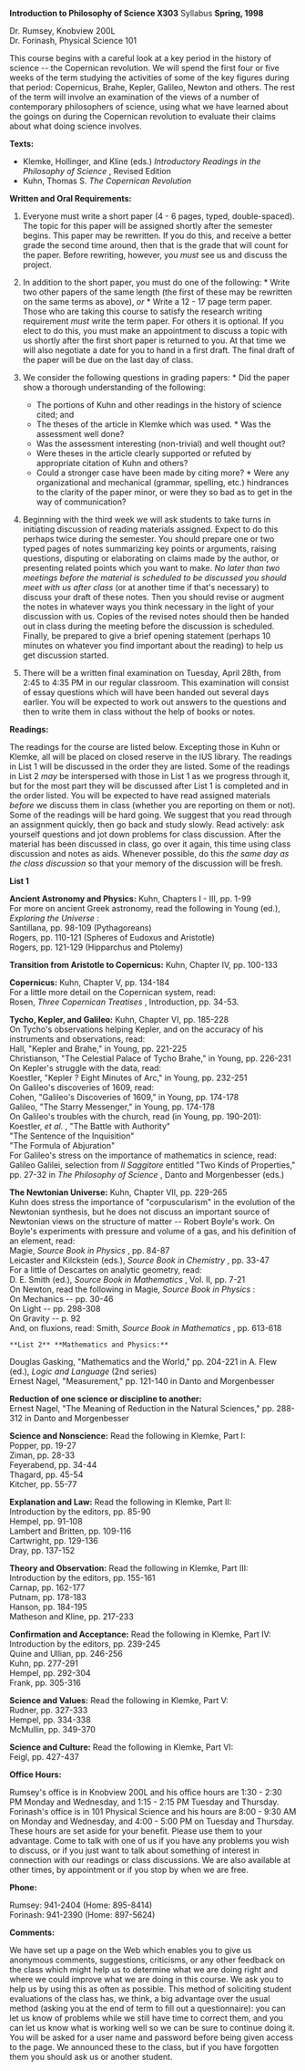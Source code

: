 **Introduction to Philosophy of Science X303** Syllabus **Spring, 1998**  


Dr. Rumsey, Knobview 200L  
Dr. Forinash, Physical Science 101



This course begins with a careful look at a key period in the history of
science -- the Copernican revolution. We will spend the first four or five
weeks of the term studying the activities of some of the key figures during
that period: Copernicus, Brahe, Kepler, Galileo, Newton and others. The rest
of the term will involve an examination of the views of a number of
contemporary philosophers of science, using what we have learned about the
goings on during the Copernican revolution to evaluate their claims about what
doing science involves.

  **Texts:**

  * Klemke, Hollinger, and Kline (eds.) _Introductory Readings in the Philosophy of Science_ , Revised Edition
  * Kuhn, Thomas S. _The Copernican Revolution_

    
    


  **Written and Oral Requirements:**  


  1. Everyone must write a short paper (4 - 6 pages, typed, double-spaced). The topic for this paper will be assigned shortly after the semester begins. This paper may be rewritten. If you do this, and receive a better grade the second time around, then that is the grade that will count for the paper. Before rewriting, however, you _must_ see us and discuss the project.

  1. In addition to the short paper, you must do one of the following:
    * Write two other papers of the same length (the first of these may be rewritten on the same terms as above), _or_
    * Write a 12 - 17 page term paper.
Those who are taking this course to satisfy the research writing requirement
_must_ write the term paper. For others it is optional. If you elect to do
this, you must make an appointment to discuss a topic with us shortly after
the first short paper is returned to you. At that time we will also negotiate
a date for you to hand in a first draft. The final draft of the paper will be
due on the last day of class.  


  2. We consider the following questions in grading papers:
    * Did the paper show a thorough understanding of the following:
      * The portions of Kuhn and other readings in the history of science cited; and
      * The theses of the article in Klemke which was used.
    * Was the assessment well done?
      * Was the assessment interesting (non-trivial) and well thought out?
      * Were theses in the article clearly supported or refuted by appropriate citation of Kuhn and others?
      * Could a stronger case have been made by citing more?
    * Were any organizational and mechanical (grammar, spelling, etc.) hindrances to the clarity of the paper minor, or were they so bad as to get in the way of communication?

  1. Beginning with the third week we will ask students to take turns in initiating discussion of reading materials assigned. Expect to do this perhaps twice during the semester. You should prepare one or two typed pages of notes summarizing key points or arguments, raising questions, disputing or elaborating on claims made by the author, or presenting related points which you want to make. _No later than two meetings before the material is scheduled to be discussed you should meet with us after class_ (or at another time if that's necessary) to discuss your draft of these notes. Then you should revise or augment the notes in whatever ways you think necessary in the light of your discussion with us. Copies of the revised notes should then be handed out in class during the meeting before the discussion is scheduled. Finally, be prepared to give a brief opening statement (perhaps 10 minutes on whatever you find important about the reading) to help us get discussion started.

  1. There will be a written final examination on Tuesday, April 28th, from 2:45 to 4:35 PM in our regular classroom. This examination will consist of essay questions which will have been handed out several days earlier. You will be expected to work out answers to the questions and then to write them in class without the help of books or notes.



**Readings:**

The readings for the course are listed below. Excepting those in Kuhn or
Klemke, all will be placed on closed reserve in the IUS library. The readings
in List 1 will be discussed in the order they are listed. Some of the readings
in List 2 _may_ be interspersed with those in List 1 as we progress through
it, but for the most part they will be discussed after List 1 is completed and
in the order listed. You will be expected to have read assigned materials
_before_ we discuss them in class (whether you are reporting on them or not).
Some of the readings will be hard going. We suggest that you read through an
assignment quickly, then go back and study slowly. Read actively: ask yourself
questions and jot down problems for class discussion. After the material has
been discussed in class, go over it again, this time using class discussion
and notes as aids. Whenever possible, do this _the same day as the class
discussion_ so that your memory of the discussion will be fresh.  
    


  **List 1**

**Ancient Astronomy and Physics:** Kuhn, Chapters I - III, pp. 1-99  
For more on ancient Greek astronomy, read the following in Young (ed.),
_Exploring the Universe_ :  
Santillana, pp. 98-109 (Pythagoreans)  
Rogers, pp. 110-121 (Spheres of Eudoxus and Aristotle)  
Rogers, pp. 121-129 (Hipparchus and Ptolemy)

  **Transition from Aristotle to Copernicus:** Kuhn, Chapter IV, pp. 100-133

**Copernicus:** Kuhn, Chapter V, pp. 134-184  
For a little more detail on the Copernican system, read:  
Rosen, _Three Copernican Treatises_ , Introduction, pp. 34-53.

  **Tycho, Kepler, and Galileo:** Kuhn, Chapter VI, pp. 185-228  
On Tycho's observations helping Kepler, and on the accuracy of his instruments
and observations, read:  
Hall, "Kepler and Brahe," in Young, pp. 221-225  
Christianson, "The Celestial Palace of Tycho Brahe," in Young, pp. 226-231  
On Kepler's struggle with the data, read:  
Koestler, "Kepler ? Eight Minutes of Arc," in Young, pp. 232-251  
On Galileo's discoveries of 1609, read:  
Cohen, "Galileo's Discoveries of 1609," in Young, pp. 174-178  
Galileo, "The Starry Messenger," in Young, pp. 174-178  
On Galileo's troubles with the church, read (in Young, pp. 190-201):  
Koestler, _et al._ , "The Battle with Authority"  
"The Sentence of the Inquisition"  
"The Formula of Abjuration"  
For Galileo's stress on the importance of mathematics in science, read:  
Galileo Galilei, selection from _Il Saggitore_ entitled "Two Kinds of
Properties," pp. 27-32 in _The Philosophy of Science_ , Danto and Morgenbesser
(eds.)

**The Newtonian Universe:** Kuhn, Chapter VII, pp. 229-265  
Kuhn does stress the importance of "corpuscularism" in the evolution of the
Newtonian synthesis, but he does not discuss an important source of Newtonian
views on the structure of matter -- Robert Boyle's work. On Boyle's
experiments with pressure and volume of a gas, and his definition of an
element, read:  
Magie, _Source Book in Physics_ , pp. 84-87  
Leicaster and Kilckstein (eds.), _Source Book in Chemistry_ , pp. 33-47  
For a little of Descartes on analytic geometry, read:  
D. E. Smith (ed.), _Source Book in Mathematics_ , Vol. II, pp. 7-21  
On Newton, read the following in Magie, _Source Book in Physics_ :  
On Mechanics -- pp. 30-46  
On Light -- pp. 298-308  
On Gravity -- p. 92  
And, on fluxions, read: Smith, _Source Book in Mathematics_ , pp. 613-618  
    


    **List 2** **Mathematics and Physics:**   
Douglas Gasking, "Mathematics and the World," pp. 204-221 in A. Flew (ed.),
_Logic and Language_ (2nd series)  
Ernest Nagel, "Measurement," pp. 121-140 in Danto and Morgenbesser

  **Reduction of one science or discipline to another:**  
Ernest Nagel, "The Meaning of Reduction in the Natural Sciences," pp. 288-312
in Danto and Morgenbesser

  **Science and Nonscience:** Read the following in Klemke, Part I:  
Popper, pp. 19-27  
Ziman, pp. 28-33  
Feyerabend, pp. 34-44  
Thagard, pp. 45-54  
Kitcher, pp. 55-77

**Explanation and Law:** Read the following in Klemke, Part II:  
Introduction by the editors, pp. 85-90  
Hempel, pp. 91-108  
Lambert and Britten, pp. 109-116  
Cartwright, pp. 129-136  
Dray, pp. 137-152

**Theory and Observation:** Read the following in Klemke, Part III:  
Introduction by the editors, pp. 155-161  
Carnap, pp. 162-177  
Putnam, pp. 178-183  
Hanson, pp. 184-195  
Matheson and Kline, pp. 217-233

**Confirmation and Acceptance:** Read the following in Klemke, Part IV:  
Introduction by the editors, pp. 239-245  
Quine and Ullian, pp. 246-256  
Kuhn, pp. 277-291  
Hempel, pp. 292-304  
Frank, pp. 305-316

**Science and Values:** Read the following in Klemke, Part V:  
Rudner, pp. 327-333  
Hempel, pp. 334-338  
McMullin, pp. 349-370

**Science and Culture:** Read the following in Klemke, Part VI:  
Feigl, pp. 427-437  
    
    
    


  **Office Hours:**

Rumsey's office is in Knobview 200L and his office hours are 1:30 - 2:30 PM
Monday and Wednesday, and 1:15 - 2:15 PM Tuesday and Thursday. Forinash's
office is in 101 Physical Science and his hours are 8:00 - 9:30 AM on Monday
and Wednesday, and 4:00 - 5:00 PM on Tuesday and Thursday. These hours are set
aside for your benefit. Please use them to your advantage. Come to talk with
one of us if you have any problems you wish to discuss, or if you just want to
talk about something of interest in connection with our readings or class
discussions. We are also available at other times, by appointment or if you
stop by when we are free.  
    


**Phone:**

Rumsey: 941-2404 (Home: 895-8414)  
Forinash: 941-2390 (Home: 897-5624)  
    


  **Comments:**

We have set up a page on the Web which enables you to give us anonymous
comments, suggestions, criticisms, or any other feedback on the class which
might help us to determine what we are doing right and where we could improve
what we are doing in this course. We ask you to help us by using this as often
as possible. This method of soliciting student evaluations of the class has,
we think, a big advantage over the usual method (asking you at the end of term
to fill out a questionnaire): you can let us know of problems while we still
have time to correct them, and you can let us know what is working well so we
can be sure to continue doing it. You will be asked for a user name and
password before being given access to the page. We announced these to the
class, but if you have forgotten them you should ask us or another student.

